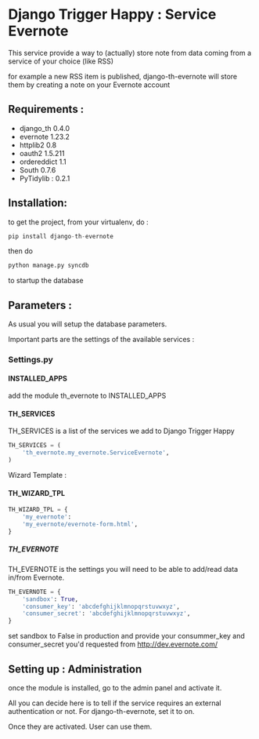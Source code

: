 Django Trigger Happy : Service Evernote
=======================================

This service provide a way to (actually) store note from data coming from a service of your choice (like RSS)

for example a new RSS item is published, django-th-evernote will store them by creating a note on your Evernote account

Requirements :
-------------
* django_th 0.4.0
* evernote 1.23.2
* httplib2 0.8
* oauth2 1.5.211
* ordereddict 1.1
* South 0.7.6
* PyTidylib : 0.2.1

Installation:
------------
to get the project, from your virtualenv, do :
```python
pip install django-th-evernote
```
then do
```python
python manage.py syncdb
```
to startup the database

Parameters :
------------
As usual you will setup the database parameters.

Important parts are the settings of the available services :

### Settings.py 

#### INSTALLED_APPS

add the module th_evernote to INSTALLED_APPS

#### TH_SERVICES 

TH_SERVICES is a list of the services we add to Django Trigger Happy

```python
TH_SERVICES = (
    'th_evernote.my_evernote.ServiceEvernote',
)
```
Wizard Template :

#### TH_WIZARD_TPL
```python
TH_WIZARD_TPL = {
    'my_evernote':
    'my_evernote/evernote-form.html',
}
```

##### TH_EVERNOTE
TH_EVERNOTE is the settings you will need to be able to add/read data in/from Evernote.
```python
TH_EVERNOTE = {
    'sandbox': True,
    'consumer_key': 'abcdefghijklmnopqrstuvwxyz',
    'consumer_secret': 'abcdefghijklmnopqrstuvwxyz',
}
```
set sandbox to False in production and provide your consummer_key and consumer_secret you'd requested from http://dev.evernote.com/



Setting up : Administration
---------------------------

once the module is installed, go to the admin panel and activate it.

All you can decide here is to tell if the service requires an external authentication or not. For django-th-evernote, set it to on.

Once they are activated. User can use them.



